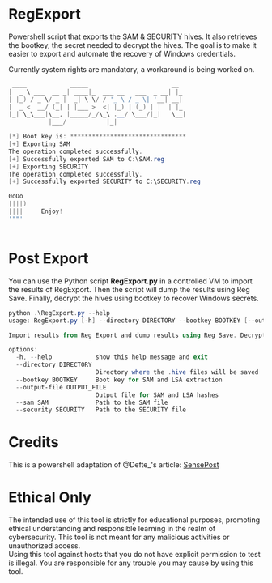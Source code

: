 # RegExport

Powershell script that exports the SAM & SECURITY hives. It also retrieves the bootkey, the secret needed to decrypt the hives.
The goal is to make it easier to export and automate the recovery of Windows credentials.

Currently system rights are mandatory, a workaround is being worked on.

```powershell
 ____            _____                       __
|  _ \ ___  __ _| ____|_  ___ __   ___  _ __| |_
| |_) / _ \/ _ |  _| \ \/ / '_ \ / _ \| '__| __|
|  _ <  __/ (_| | |___ >  <| |_) | (_) | |  | |_
|_| \_\___|\__, |_____/_/\_\ .__/ \___/|_|   \__|
           |___/           |_|

[*] Boot key is: ********************************
[+] Exporting SAM
The operation completed successfully.
[+] Successfully exported SAM to C:\SAM.reg
[+] Exporting SECURITY
The operation completed successfully.
[+] Successfully exported SECURITY to C:\SECURITY.reg

0oOo
||||)
||||     Enjoy!
'""'



```

# Post Export
You can use the Python script **RegExport.py** in a controlled VM to import the results of RegExport. Then the script will dump the results using Reg Save. Finally, decrypt the hives using bootkey to recover Windows secrets.

```powershell
python .\RegExport.py --help
usage: RegExport.py [-h] --directory DIRECTORY --bootkey BOOTKEY [--output-file OUTPUT_FILE] --sam SAM --security SECURITY

Import results from Reg Export and dump results using Reg Save. Decrypt hives using bootkey to recover Windows secrets.

options:
  -h, --help            show this help message and exit
  --directory DIRECTORY
                        Directory where the .hive files will be saved
  --bootkey BOOTKEY     Boot key for SAM and LSA extraction
  --output-file OUTPUT_FILE
                        Output file for SAM and LSA hashes
  --sam SAM             Path to the SAM file
  --security SECURITY   Path to the SECURITY file
```

# Credits 
This is a powershell adaptation of @Defte_'s article:
[SensePost](https://sensepost.com/blog/2024/dumping-lsa-secrets-a-story-about-task-decorrelation/)

# Ethical Only

The intended use of this tool is strictly for educational purposes, promoting ethical understanding and responsible learning in the realm of cybersecurity. This tool is not meant for any malicious activities or unauthorized access.  
Using this tool against hosts that you do not have explicit permission to test is illegal. You are responsible for any trouble you may cause by using this tool.
